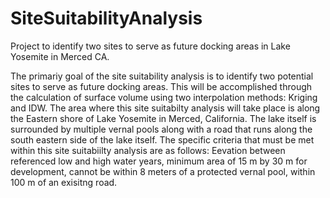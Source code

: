 # SiteSuitabilityAnalysis
Project to identify two sites to serve as future docking areas in Lake Yosemite in Merced CA. 


The primariy goal of the site suitability analysis is to identify two potential sites to serve as future docking areas. This will be accomplished through the calculation of surface volume using two interpolation methods: Kriging and IDW. The area where this site suitabilty analysis will take place is along the Eastern shore of Lake Yosemite in Merced, California. The lake itself is surrounded by multiple vernal pools along with a road that runs along the south eastern side of the lake itself. The specific criteria that must be met within this site suitabiilty analysis are as follows: Eevation between referenced low and high water years, minimum area of 15 m by 30 m for development, cannot be within 8 meters of a protected vernal pool, within 100 m of an exisitng road.
